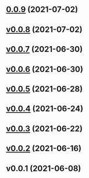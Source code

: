 
<a name="0.0.9"></a>
## [0.0.9](https://bitbucket.corp.internal.citizensbank.com/scm/edr/tfe-mongodbatlas-project-enterprise-module/compare/v0.0.8...0.0.9) (2021-07-02)


<a name="v0.0.8"></a>
## [v0.0.8](https://bitbucket.corp.internal.citizensbank.com/scm/edr/tfe-mongodbatlas-project-enterprise-module/compare/v0.0.7...v0.0.8) (2021-07-02)


<a name="v0.0.7"></a>
## [v0.0.7](https://bitbucket.corp.internal.citizensbank.com/scm/edr/tfe-mongodbatlas-project-enterprise-module/compare/v0.0.6...v0.0.7) (2021-06-30)


<a name="v0.0.6"></a>
## [v0.0.6](https://bitbucket.corp.internal.citizensbank.com/scm/edr/tfe-mongodbatlas-project-enterprise-module/compare/v0.0.5...v0.0.6) (2021-06-30)


<a name="v0.0.5"></a>
## [v0.0.5](https://bitbucket.corp.internal.citizensbank.com/scm/edr/tfe-mongodbatlas-project-enterprise-module/compare/v0.0.4...v0.0.5) (2021-06-28)


<a name="v0.0.4"></a>
## [v0.0.4](https://bitbucket.corp.internal.citizensbank.com/scm/edr/tfe-mongodbatlas-project-enterprise-module/compare/v0.0.3...v0.0.4) (2021-06-24)


<a name="v0.0.3"></a>
## [v0.0.3](https://bitbucket.corp.internal.citizensbank.com/scm/edr/tfe-mongodbatlas-project-enterprise-module/compare/v0.0.2...v0.0.3) (2021-06-22)


<a name="v0.0.2"></a>
## [v0.0.2](https://bitbucket.corp.internal.citizensbank.com/scm/edr/tfe-mongodbatlas-project-enterprise-module/compare/v0.0.1...v0.0.2) (2021-06-16)


<a name="v0.0.1"></a>
## v0.0.1 (2021-06-08)

